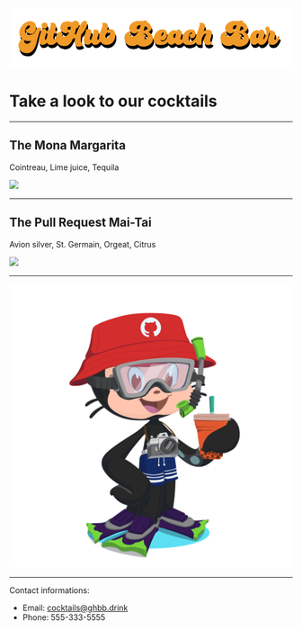 
![](img/logo.png)


# Take a look to our cocktails

---


## The Mona Margarita

Cointreau, Lime juice, Tequila

![](https://upload.wikimedia.org/wikipedia/commons/thumb/3/37/MargaritaReal.jpg/220px-MargaritaReal.jpg)

---

## The Pull Request Mai-Tai

Avion silver, St. Germain, Orgeat, Citrus

![](https://upload.wikimedia.org/wikipedia/commons/thumb/7/74/Mai_Tai_Trader_Vics_Emeryville.jpg/220px-Mai_Tai_Trader_Vics_Emeryville.jpg)




---

![](img/mona-summer.png)

---

Contact informations:

* Email: cocktails@ghbb.drink
* Phone: 555-333-5555
